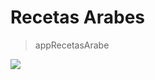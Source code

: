 # Recetas Arabes
> appRecetasArabe

<img src="https://i.pinimg.com/564x/53/f5/18/53f5185ac2c4275ef53daa3a05158e06.jpg">
